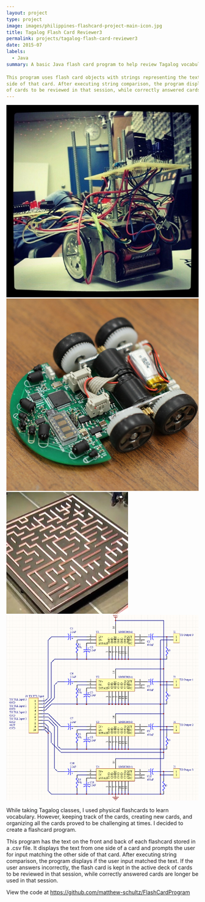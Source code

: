 ```yaml
---
layout: project
type: project
image: images/philippines-flashcard-project-main-icon.jpg
title: Tagalog Flash Card Reviewer3
permalink: projects/tagalog-flash-card-reviewer3
date: 2015-07
labels:
  - Java
summary: A basic Java flash card program to help review Tagalog vocabulary.

This program uses flash card objects with strings representing the text on the front and back of each flashcard taken from a .csv file. It displays the text from one side of a card and prompts the user for input matching the other 
side of that card. After executing string comparison, the program displays if the user input matched the text. If the user answers incorrectly, the flash card is kept in the active deck 
of cards to be reviewed in that session, while correctly answered cards are no longer used in that session.
---
```


<div class="ui small rounded images">
  <img class="ui image" src="../images/micromouse-robot.png">
  <img class="ui image" src="../images/micromouse-robot-2.jpg">
  <img class="ui image" src="../images/micromouse.jpg">
  <img class="ui image" src="../images/micromouse-circuit.png">
</div>

While taking Tagalog classes, I used physical flashcards to learn vocabulary. However, keeping track of the cards, creating new cards, and organizing all the cards
proved to be challenging at times. I decided to create a flashcard program. 

This program has the text on the front and back of each flashcard stored in a .csv file. It displays the text from one side of a card and prompts the user for input matching the other 
side of that card. After executing string comparison, the program displays if the user input matched the text. If the user answers incorrectly, the flash card is kept in the active deck 
of cards to be reviewed in that session, while correctly answered cards are longer be used in that session.

View the code at https://github.com/matthew-schultz/FlashCardProgram



